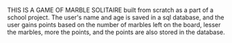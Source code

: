 THIS IS A GAME OF MARBLE SOLITAIRE built from scratch as a part of a school project. 
The user's name and age is saved in a sql database, and the user gains points based on the number of marbles left on the board, lesser the marbles, more the points, and the points are also stored in the database.
